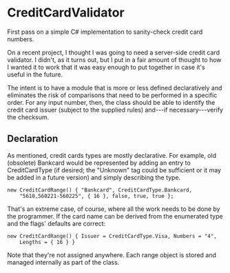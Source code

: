 # CreditCardValidator
First pass on a simple C# implementation to sanity-check credit card numbers.

On a recent project, I thought I was going to need a server-side credit card validator.  I didn't, as it turns out, but I put in a fair amount of thought to how I wanted it to work that it was easy enough to put together in case it's useful in the future.

The intent is to have a module that is more or less defined declaratively and eliminates the risk of comparisons that need to be performed in a specific order.  For any input number, then, the class should be able to identify the credit card issuer (subject to the supplied rules) and---if necessary---verify the checksum.

## Declaration

As mentioned, credit cards types are mostly declarative.  For example, old (obsolete) Bankcard would be represented by adding an entry to CreditCardType (if desired; the "Unknown" tag could be sufficient or it may be added in a future version) and simply describing the type.

    new CreditCardRange() { "Bankcard", CreditCardType.Bankcard,
        "5610,560221-560225", { 16 }, false, true, true };

That's an extreme case, of course, where all the work needs to be done by the programmer.  If the card name can be derived from the enumerated type and the flags' defaults are correct:

    new CreditCardRange() { Issuer = CreditCardType.Visa, Numbers = "4",
        Lengths = { 16 } }

Note that they're not assigned anywhere.  Each range object is stored and managed internally as part of the class.


